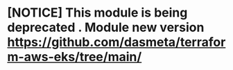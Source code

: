 
# [NOTICE] This module is being deprecated . Module new version https://github.com/dasmeta/terraform-aws-eks/tree/main/
